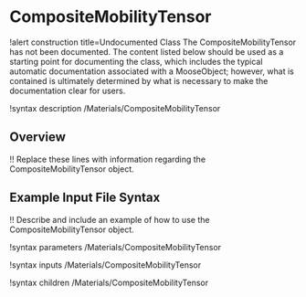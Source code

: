 # CompositeMobilityTensor

!alert construction title=Undocumented Class
The CompositeMobilityTensor has not been documented. The content listed below should be used as a starting point for
documenting the class, which includes the typical automatic documentation associated with a
MooseObject; however, what is contained is ultimately determined by what is necessary to make the
documentation clear for users.

!syntax description /Materials/CompositeMobilityTensor

## Overview

!! Replace these lines with information regarding the CompositeMobilityTensor object.

## Example Input File Syntax

!! Describe and include an example of how to use the CompositeMobilityTensor object.

!syntax parameters /Materials/CompositeMobilityTensor

!syntax inputs /Materials/CompositeMobilityTensor

!syntax children /Materials/CompositeMobilityTensor
